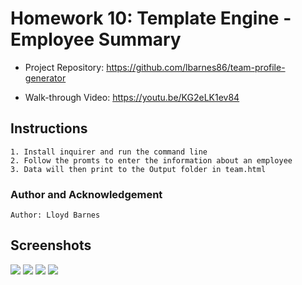 # Homework 10: Template Engine - Employee Summary

- Project Repository: https://github.com/lbarnes86/team-profile-generator

- Walk-through Video: https://youtu.be/KG2eLK1ev84

## Instructions
```
1. Install inquirer and run the command line
2. Follow the promts to enter the information about an employee
3. Data will then print to the Output folder in team.html 
```


### Author and Acknowledgement

```
Author: Lloyd Barnes

```

## Screenshots

<img src="https://user-images.githubusercontent.com/70309736/100182764-01392000-2ea3-11eb-8958-228897edcdb9.png">

<img src="https://user-images.githubusercontent.com/70309736/100182772-04cca700-2ea3-11eb-8a52-59e6eb3ca17f.png">

<img src="https://user-images.githubusercontent.com/70309736/100182781-072f0100-2ea3-11eb-9342-cf9a08fe2cdc.png">

<img src="https://user-images.githubusercontent.com/70309736/100182785-08f8c480-2ea3-11eb-866f-061519a66ea0.png">









